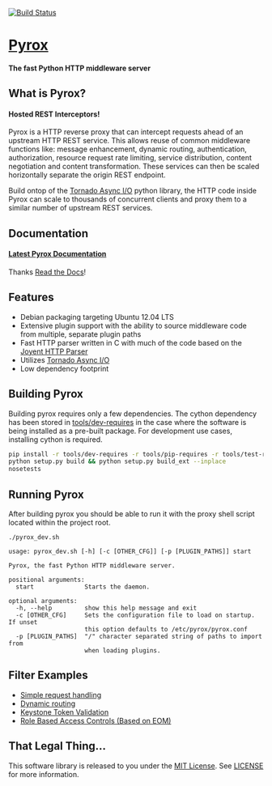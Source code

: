 [![Build Status](http://jenkins.projectmeniscus.org/job/Pyrox/badge/icon)](http://jenkins.projectmeniscus.org/job/Pyrox/)

# [Pyrox](http://pyrox-http.org/)
#### The fast Python HTTP middleware server

## What is Pyrox?

#### Hosted REST Interceptors!

Pyrox is a HTTP reverse proxy that can intercept requests ahead of an upstream
HTTP REST service. This allows reuse of common middleware functions like:
message enhancement, dynamic routing, authentication, authorization, resource
request rate limiting, service distribution, content negotiation and content
transformation. These services can then be scaled horizontally separate the
origin REST endpoint.

Build ontop of the [Tornado Async I/O](http://www.tornadoweb.org/en/stable/)
python library, the HTTP code inside Pyrox can scale to thousands of concurrent
clients and proxy them to a similar number of upstream REST services.

## Documentation

#### [Latest Pyrox Documentation](http://pyrox.readthedocs.org/en/latest/)

Thanks [Read the Docs](http://readthedocs.org)!

## Features

* Debian packaging targeting Ubuntu 12.04 LTS
* Extensive plugin support with the ability to source middleware code from multiple, separate plugin paths
* Fast HTTP parser written in C with much of the code based on the [Joyent HTTP Parser](https://github.com/joyent/http-parser)
* Utilizes [Tornado Async I/O](http://www.tornadoweb.org/en/stable/)
* Low dependency footprint

## Building Pyrox

Building pyrox requires only a few dependencies. The cython dependency has been
stored in [tools/dev-requires](https://github.com/zinic/pyrox/blob/master/tools/dev-requires)
in the case where the software is being installed as a pre-built package. For
development use cases, installing cython is required.

```bash
pip install -r tools/dev-requires -r tools/pip-requires -r tools/test-requires
python setup.py build && python setup.py build_ext --inplace
nosetests
```

## Running Pyrox

After building pyrox you should be able to run it with the proxy shell script
located within the project root.

```
./pyrox_dev.sh

usage: pyrox_dev.sh [-h] [-c [OTHER_CFG]] [-p [PLUGIN_PATHS]] start

Pyrox, the fast Python HTTP middleware server.

positional arguments:
  start              Starts the daemon.

optional arguments:
  -h, --help         show this help message and exit
  -c [OTHER_CFG]     Sets the configuration file to load on startup. If unset
                     this option defaults to /etc/pyrox/pyrox.conf
  -p [PLUGIN_PATHS]  "/" character separated string of paths to import from
                     when loading plugins.
```

## Filter Examples

* [Simple request handling](https://github.com/zinic/pyrox/blob/master/examples/filter/simple_example.py)
* [Dynamic routing](https://github.com/zinic/pyrox/blob/master/examples/filter/routing_example.py)
* [Keystone Token Validation](https://github.com/zinic/pyrox-stock/blob/master/pyrox_stock/auth/openstack/keystone.py)
* [Role Based Access Controls (Based on EOM)](https://github.com/zinic/pyrox-stock/blob/master/pyrox_stock/auth/openstack/rbac.py)


## That Legal Thing...

This software library is released to you under the [MIT License](http://opensource.org/licenses/MIT). See [LICENSE](https://github.com/zinic/pyrox/blob/master/LICENSE) for more information.
